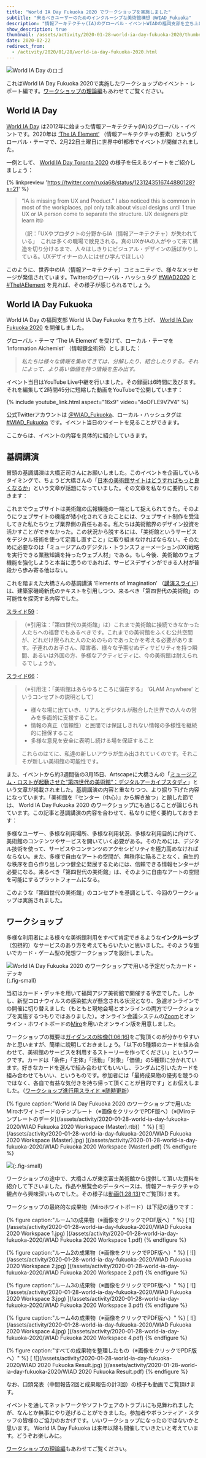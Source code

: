 ```yaml
---
title: "World IA Day Fukuoka 2020 でワークショップを実施しました"
subtitle: "来るべきユーザーのためのインクルーシブな美術館構想 @WIAD_Fukuoka"
description: "情報アーキテクチャ(IA)のグローバル・イベントWIADの福岡支部を立ち上げ、美術館のサービス・デザインを考えるワークショップを行いました。"
show_description: true
thumbnail: /assets/activity/2020-01-28-world-ia-day-fukuoka-2020/thumbnail.png
date: 2020-02-22
redirect_from:
  - /activity/2020/01/28/world-ia-day-fukuoka-2020.html
---
```


![World IA Day のロゴ](/assets/activity/2020-01-28-world-ia-day-fukuoka-2020/thumbnail.png)

これはWorld IA Day Fukuoka 2020で実施したワークショップのイベント・レポート編です。[ワークショップの理論編](/blog/2020/04/01/world-ia-day-fukuoka-2020.html)もあわせてご覧ください。

## World IA Day

[World IA Day](https://www.worldiaday.org/) は2012年に始まった情報アーキテクチャ(IA)のグローバル・イベントです。2020年は [‘The IA Element’](https://www.worldiaday.org/2020) （情報アーキテクチャの要素）というグローバル・テーマで、2月22日土曜日に世界中61都市でイベントが開催されました。

一例として、 [World IA Day Toronto 2020](https://www.worldiaday.org/events/toronto/2020) の様子を伝えるツイートをご紹介しましょう：

{% linkpreview 'https://twitter.com/ruxia68/status/1231243516744880128?s=21' %}

> “IA is missing from UX and Product.” I also noticed this is common in most of the workplaces, ppl only talk about visual designs until 1 true UX or IA person come to separate the structure. UX designers plz learn it🤓
> 
> （訳：「UXやプロダクトの分野からIA（情報アーキテクチャ）が失われている」　これは多くの職場で散見される。真のUXかIAの人がやって来て構造を切り分けるまで、人々はしきりにビジュアル・デザインの話ばかりしている。UXデザイナーの人にはぜひ学んでほしい）

このように、世界中のIA（情報アーキテクチャ）コミュニティで、様々なメッセージが発信されています。Twitterのグローバル・ハッシュタグ [#WIAD2020](https://twitter.com/search?q=%23WIAD2020&src=typed_query) と [#TheIAElement](https://twitter.com/search?q=%23TheIAElement&src=typed_query) を見れば、その様子が感じられるでしょう。

## World IA Day Fukuoka

World IA Day の福岡支部 World IA Day Fukuoka を立ち上げ、 [World IA Day Fukuoka 2020](https://www.worldiaday.org/events/fukuoka/2020) を開催しました。

グローバル・テーマ ‘The IA Element’ を受けて、ローカル・テーマを ‘Information Alchemist’ （情報錬金術師）としました：

> _私たちは様々な情報を集めてきては、分解したり、結合したりする。それによって、より高い価値を持つ情報を生み出す。_

イベント当日はYouTube Live中継を行いました。その録画は6時間に及びます。それを編集して2時間45分に短縮した動画をYouTubeで公開しています：

{% include youtube_link.html aspect="16x9" video="4oOFLE9V7V4" %}

公式Twitterアカウントは [＠WIAD_Fukuoka](https://twitter.com/WIAD_Fukuoka)、ローカル・ハッシュタグは [#WIAD_Fukuoka](https://twitter.com/search?q=%23WIAD_Fukuoka&src=typed_query) です。イベント当日のツイートを見ることができます。

ここからは、イベントの内容を具体的に紹介していきます。

## 基調講演

冒頭の基調講演は大橋正司さんにお願いしました。このイベントを企画しているタイミングで、ちょうど大橋さんの「[日本の美術館サイトはどうすればもっと良くなるか](https://note.com/shosira/n/n7b2da70d7973)」という文章が話題になっていました。その文章を私なりに要約しておきます：

これまでウェブサイトは美術館の広報機能の一端として捉えられてきた。そのようにウェブサイトの機能が矮小化されてきたことには、ウェブサイト制作を受注してきた私たちウェブ業界側の責任もある。私たちは美術館界のデザイン投資を活かすことができなかった。この状況から脱するには、「美術館というサービスをデジタル技術を使って定義し直すこと」に取り組まなければならない。そのために必要なのは「ミュージアムのデジタル・トランスフォーメーション(DX)戦略を実行できる業務知識を持ったウェブ人材」である。もし今後、美術館のウェブ機能を強化しようと本当に思うのであれば、サービスデザインができる人材が普段から歩み寄る他はない。

これを踏まえた大橋さんの基調講演 ‘Elements of Imagination’ （[講演スライド](https://speakerdeck.com/shosira/world-ia-day-fukuoka-2020-keynote)）は、建築家磯崎新氏のテキストを引用しつつ、来るべき「第四世代の美術館」の可能性を探究する内容でした。

[スライド59](https://speakerdeck.com/shosira/world-ia-day-fukuoka-2020-keynote?slide=59)：

> （※引用注：「第四世代の美術館」は）これまで美術館に接続できなかった人たちへの福音でもあるべきです。これまでの美術館をふくむ公共空間が、どれだけ限られた人のためのものであったかを考える必要があります。子連れのお子さん、障害者、様々な予期せぬディサビリティを持つ瞬間、あるいは外国の方、多様なアクティビティに、今の美術館は耐えられるでしょうか。

[スライド66](https://speakerdeck.com/shosira/world-ia-day-fukuoka-2020-keynote?slide=66)：

> （※引用注：「美術館はあらゆるところに偏在する」 ‘GLAM Anywhere’ というコンセプトの説明として）
> 
> * 様々な場に出ていき、リアルとデジタルが融合した世界での人々の営みを多面的に支援すること。
> * 情報の真正（信頼性）と民間では保証しきれない情報の多様性を継続的に担保すること
> * 多様な意見を安全に表明し続ける場を保証すること
> 
> これらのはてに、私達の新しいアウラが生み出されていくのです。それこそが新しい美術館の可能性です。

また、イベントから約3週間後の3月15日、Artscapeに大橋さんの「[ミュージアム・ロストが起動させた“第四世代の美術館”：デジタルアーカイブスタディ](https://artscape.jp/study/digital-achive/10160576_1958.html)」という文章が掲載されました。基調講演の内容と重なりつつ、より掘り下げた内容になっています。「美術館を『センター（中心）』から解き放つ」と題した節では、 World IA Day Fukuoka 2020 のワークショップにも通じることが論じられています。この記事と基調講演の内容を合わせて、私なりに短く要約しておきます：

多様なユーザー、多様な利用場所、多様な利用状況、多様な利用目的に向けて、美術館のコンテンツやサービスを開いていく必要がある。そのためには、デジタル技術を使って、サービスやコンテンツのアクセシビリティを極力高めなければならない。また、多様で自由なアートの空間が、無秩序に陥ることなく、自生的な秩序を自ら作り出しつつ健全に発展するためには、信頼できる情報センターが必要になる。来るべき「第四世代の美術館」は、そのように自由なアートの空間を可能にするプラットフォームになる。

このような「第四世代の美術館」のコンセプトを基調として、今回のワークショップは実施されました。

## ワークショップ

多様な利用者による様々な美術館利用をすべて肯定できるような**インクルーシブ**（包摂的）なサービスのあり方を考えてもらいたいと思いました。そのような狙いでカード・ゲーム型の発想ワークショップを設計しました。

![World IA Day Fukuoka 2020 のワークショップで用いる予定だったカード・デッキ](/assets/activity/2020-01-28-world-ia-day-fukuoka-2020/card-deck.jpeg){:.fig-small}

当初はカード・デッキを用いて福岡アジア美術館で開催する予定でした。しかし、新型コロナウイルスの感染拡大が懸念される状況となり、急遽オンラインでの開催に切り替えました（もともと現地会場とオンラインの両方でワークショップを実施するつもりではありました）。オンライン会議システムの[Zoom](https://zoom.us/)とオンライン・ホワイトボードの[Miro](https://miro.com/)を用いたオンライン版を用意しました。

ワークショップの概要は[ガイダンスの映像(1:06:16)](https://youtu.be/4oOFLE9V7V4?t=3976)をご覧頂くのが分かりやすいかと思いますが、簡単に説明しておきましょう。「以下の5種類のカードを組み合わせて、美術館のサービスを利用するストーリーを作ってください」というワークです。カードは「条件」「主体」「活動」「対象」「価値」の5種類に分かれています。好きなカードを選んで組み合わせてもいいし、ランダムに引いたカードを組み合わせてもいい、というものです。参加者には「最終成果物の優劣を競うのではなく、各自で有益な気付きを持ち帰って頂くことが目的です」とお伝えしました。（[ワークショップ進行用スライド ※随時更新](https://docs.google.com/presentation/d/1NGBQ2NgBuQp46P9v2uN2-LOnRiUfclGyPUXbTibnn3g/edit?usp=sharing)）

{% figure caption:"World IA Day Fukuoka 2020 のワークショップで用いたMiroホワイトボードのテンプレート（※画像をクリックでPDF版へ）（※[Miroテンプレートのデータ](/assets/activity/2020-01-28-world-ia-day-fukuoka-2020/WIAD Fukuoka 2020 Workspace (Master).rtb)）" %}
[
    ![](/assets/activity/2020-01-28-world-ia-day-fukuoka-2020/WIAD Fukuoka 2020 Workspace (Master).jpg)
](/assets/activity/2020-01-28-world-ia-day-fukuoka-2020/WIAD Fukuoka 2020 Workspace (Master).pdf)
{% endfigure %}

![](/assets/activity/2020-01-28-world-ia-day-fukuoka-2020/tokyo-fuji-museum-database-structure.png){:.fig-small}

ワークショップの途中で、大橋さんが東京富士美術館から提供して頂いた資料を紹介して下さいました。作品や展覧会のデータベースは、情報アーキテクチャの観点から興味深いものでした。その様子は[動画(1:28:13)](https://youtu.be/4oOFLE9V7V4?t=5293)でご覧頂けます。

ワークショップの最終的な成果物（Miroホワイトボード）は下記の通りです：

{% figure caption:"ルーム1の成果物（※画像をクリックでPDF版へ）" %}
[
    ![](/assets/activity/2020-01-28-world-ia-day-fukuoka-2020/WIAD Fukuoka 2020 Workspace 1.jpg)
](/assets/activity/2020-01-28-world-ia-day-fukuoka-2020/WIAD Fukuoka 2020 Workspace 1.pdf)
{% endfigure %}

{% figure caption:"ルーム2の成果物（※画像をクリックでPDF版へ）" %}
[
    ![](/assets/activity/2020-01-28-world-ia-day-fukuoka-2020/WIAD Fukuoka 2020 Workspace 2.jpg)
](/assets/activity/2020-01-28-world-ia-day-fukuoka-2020/WIAD Fukuoka 2020 Workspace 2.pdf)
{% endfigure %}

{% figure caption:"ルーム3の成果物（※画像をクリックでPDF版へ）" %}
[
    ![](/assets/activity/2020-01-28-world-ia-day-fukuoka-2020/WIAD Fukuoka 2020 Workspace 3.jpg)
](/assets/activity/2020-01-28-world-ia-day-fukuoka-2020/WIAD Fukuoka 2020 Workspace 3.pdf)
{% endfigure %}

{% figure caption:"ルーム4の成果物（※画像をクリックでPDF版へ）" %}
[
    ![](/assets/activity/2020-01-28-world-ia-day-fukuoka-2020/WIAD Fukuoka 2020 Workspace 4.jpg)
](/assets/activity/2020-01-28-world-ia-day-fukuoka-2020/WIAD Fukuoka 2020 Workspace 4.pdf)
{% endfigure %}

{% figure caption:"すべての成果物を整理したもの（※画像をクリックでPDF版へ）" %}
[
    ![](/assets/activity/2020-01-28-world-ia-day-fukuoka-2020/WIAD 2020 Fukuoka Result.jpg)
](/assets/activity/2020-01-28-world-ia-day-fukuoka-2020/WIAD 2020 Fukuoka Result.pdf)
{% endfigure %}

なお、口頭発表（中間報告2回と成果報告の計3回）の様子も動画でご覧頂けます。

イベントを通してネットワークやソフトウェアのトラブルにも見舞われましたが、なんとか無事にやり遂げることができました。参加者やボランティア・スタッフの皆様のご協力のおかげです。いいワークショップになったのではないかと思います。 World IA Day Fukuoka は来年以降も開催していきたいと考えています。どうぞお楽しみに。

[ワークショップの理論編](/blog/2020/04/01/world-ia-day-fukuoka-2020.html)もあわせてご覧ください。